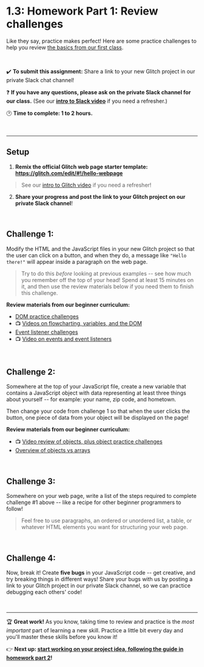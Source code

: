 # 1.3: Homework Part 1: Review challenges

Like they say, practice makes perfect! Here are some practice challenges to help you review [the basics from our first class](https://github.com/LearnTeachCode/intro-javascript-class/tree/may-2018-int/week-1). 

<br/>

✔️ **To submit this assignment:** Share a link to your new Glitch project in our private Slack chat channel!

❓ **If you have any questions, please ask on the private Slack channel for our class.** (See our [**intro to Slack video**](https://github.com/LearnTeachCode/intro-javascript-class/blob/march-2018/week-1/1-1-initial-tools-intro.md#111-intro-to-slack) if you need a refresher.)

:clock2: **Time to complete: 1 to 2 hours.**

<br/>

<hr/>

## Setup

  1. **Remix the official Glitch web page starter template: https://glitch.com/edit/#!/hello-webpage**

  > See our [intro to Glitch video](https://github.com/LearnTeachCode/intro-javascript-class/blob/march-2018/week-1/1-1-initial-tools-intro.md#113-intro-to-glitch) if you need a refresher!

  2. **Share your progress and post the link to your Glitch project on our private Slack channel**!

<br/>

## Challenge 1:

Modify the HTML and the JavaScript files in your new Glitch project so that the user can click on a button, and when they do, a message like `"Hello there!"` will appear inside a paragraph on the web page.

  > Try to do this *before* looking at previous examples -- see how much you remember off the top of your head! Spend at least 15 minutes on it, and then use the review materials below if you need them to finish this challenge.
  
**Review materials from our beginner curriculum:**

  - [DOM practice challenges](https://github.com/LearnTeachCode/intro-javascript-class/blob/march-2018/week-1/1-2-dom-challenges.md)
  - :tv: [Videos on flowcharting, variables, and the DOM](https://github.com/LearnTeachCode/intro-javascript-class/blob/march-2018/week-1/1-5-review-hangman-game.md)
  - [Event listener challenges](https://github.com/LearnTeachCode/intro-javascript-class/blob/march-2018/week-2/2-2-event-listener-challenges.md)
  - :tv: [Video on events and event listeners](https://github.com/LearnTeachCode/intro-javascript-class/blob/march-2018/week-2/2-5-review-videos-hangman-part2.md#251-intro-to-events-and-event-listeners)

<br/>

## Challenge 2:

Somewhere at the top of your JavaScript file, create a new variable that contains a JavaScript object with data representing at least three things about yourself -- for example: your name, zip code, and hometown.

Then change your code from challenge 1 so that when the user clicks the button, one piece of data from your object will be displayed on the page!

**Review materials from our beginner curriculum:**

  - :tv: [Video review of objects, plus object practice challenges](https://github.com/LearnTeachCode/intro-javascript-class/blob/march-2018/week-3/3-2-object-challenges.md)
  - [Overview of objects vs arrays](https://github.com/LearnTeachCode/intro-javascript-class/blob/march-2018/week-3/3-1-overview-objects-versus-arrays.md)

<br/>

## Challenge 3:

Somewhere on your web page, write a list of the steps required to complete challenge #1 above -- like a recipe for other beginner programmers to follow!

  > Feel free to use paragraphs, an ordered or unordered list, a table, or whatever HTML elements you want for structuring your web page.

<br/>

## Challenge 4:

Now, break it! Create **five bugs** in your JavaScript code -- get creative, and try breaking things in different ways! Share your bugs with us by posting a link to your Glitch project in our private Slack channel, so we can practice debugging each others' code!

<br/>

<hr/>

:trophy: **Great work!** As you know, taking time to review and practice is the *most important* part of learning a new skill. Practice a little bit every day and you'll master these skills before you know it!

:point_right: **Next up: [start working on your project idea, following the guide in homework part 2](https://github.com/LearnTeachCode/intro-javascript-class/blob/may-2018-int/week-1/1-4-homework-part2-project.md)!**
